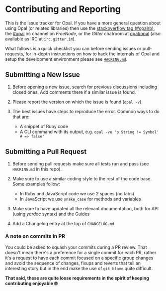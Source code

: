 # Contributing and Reporting

This is the issue tracker for Opal. If you have a more general question about
using Opal (or related libraries) then use the [stackoverflow tag (#opalrb)][SO], the
[#opal][freenode] irc channel on *FreeNode*, or the *Gitter* chatroom at [opal/opal][gitter]
(also available as IRC at `irc.gitter.im`).

[SO]: http://stackoverflow.com/questions/ask?tags=opalrb
[freenode]: http://webchat.freenode.net/?channels=opal
[gitter]: https://gitter.im/opal/opal

What follows is a quick checklist you can before sending issues or pull-requests, for in-depth instructions on how to hack the internals of Opal and setup the development environment please see [`HACKING.md`][hacking].

[hacking]: https://github.com/opal/opal/blob/master/HACKING.md

## Submitting a New Issue

1.  Before opening a new issue, search for previous discussions including closed
    ones. Add comments there if a similar issue is found.

2.  Please report the version on which the issue is found (`opal -v`).

3.  The best issues have steps to reproduce the error. Common ways to do that are:
    - A snippet of Ruby code
    - A CLI command with its output, e.g. `opal -ve 'p String != Symbol' # => false'`


## Submitting a Pull Request

1.  Before sending pull requests make sure all tests run and pass (see `HACKING.md` in this repo).

2.  Make sure to use a similar coding style to the rest of the code base. Some examples follow:
    - In Ruby and JavaScript code we use 2 spaces (no tabs)
    - In JavaScript we use `snake_case` for methods and variables

3.  Make sure to have updated all the relevant documentation, both for API (using _yardoc_ syntax) and the Guides

4.  Add a Changelog entry at the top of `CHANGELOG.md`


### A note on commits in PR

You could be asked to squash your commits during a PR review. That doesn't mean there's a preference for a single commit for each PR, rather it's a request to have each commit focused on a specific group changes and avoid the sequence of changes, fixups and reverts that tell an interesting story but in the end make the use of `git blame` quite difficult.

__That said, these are quite loose requirements in the spirit of keeping contributing enjoyable 🤓__


